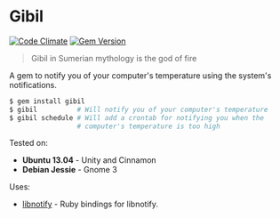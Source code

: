 # Gibil
[![Code Climate](https://codeclimate.com/github/picandocodigo/gibil.png)](https://codeclimate.com/github/picandocodigo/gibil)
[![Gem Version](https://badge.fury.io/rb/gibil.svg)](http://badge.fury.io/rb/gibil)

>Gibil in Sumerian mythology is the god of fire

A gem to notify you of your computer's temperature using the system's
notifications.

```bash
$ gem install gibil
$ gibil          # Will notify you of your computer's temperature
$ gibil schedule # Will add a crontab for notifying you when the
                 # computer's temperature is too high
```

Tested on:
  * **Ubuntu 13.04** - Unity and Cinnamon
  * **Debian Jessie** - Gnome 3

Uses:
 * [libnotify](https://github.com/splattael/libnotify) - Ruby bindings
   for libnotify.
